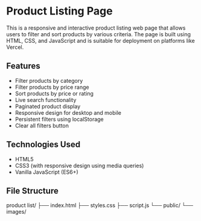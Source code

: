 # Product Listing Page

This is a responsive and interactive product listing web page that allows users to filter and sort products by various criteria. The page is built using HTML, CSS, and JavaScript and is suitable for deployment on platforms like Vercel.

## Features

- Filter products by category
- Filter products by price range
- Sort products by price or rating
- Live search functionality
- Paginated product display
- Responsive design for desktop and mobile
- Persistent filters using localStorage
- Clear all filters button

## Technologies Used

- HTML5
- CSS3 (with responsive design using media queries)
- Vanilla JavaScript (ES6+)

## File Structure
product list/
├── index.html
├── styles.css
├── script.js
└── public/
└── images/
